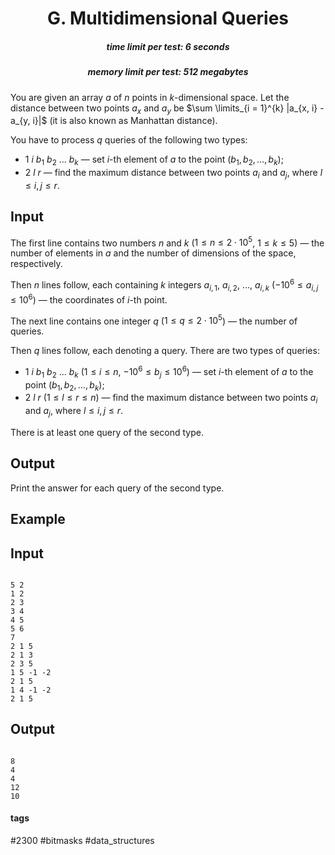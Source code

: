 <h1 style='text-align: center;'> G. Multidimensional Queries</h1>

<h5 style='text-align: center;'>time limit per test: 6 seconds</h5>
<h5 style='text-align: center;'>memory limit per test: 512 megabytes</h5>

You are given an array $a$ of $n$ points in $k$-dimensional space. Let the distance between two points $a_x$ and $a_y$ be $\sum \limits_{i = 1}^{k} |a_{x, i} - a_{y, i}|$ (it is also known as Manhattan distance).

You have to process $q$ queries of the following two types:

* $1$ $i$ $b_1$ $b_2$ ... $b_k$ — set $i$-th element of $a$ to the point $(b_1, b_2, \dots, b_k)$;
* $2$ $l$ $r$ — find the maximum distance between two points $a_i$ and $a_j$, where $l \le i, j \le r$.
## Input

The first line contains two numbers $n$ and $k$ ($1 \le n \le 2 \cdot 10^5$, $1 \le k \le 5$) — the number of elements in $a$ and the number of dimensions of the space, respectively.

Then $n$ lines follow, each containing $k$ integers $a_{i, 1}$, $a_{i, 2}$, ..., $a_{i, k}$ ($-10^6 \le a_{i, j} \le 10^6$) — the coordinates of $i$-th point.

The next line contains one integer $q$ ($1 \le q \le 2 \cdot 10^5$) — the number of queries.

Then $q$ lines follow, each denoting a query. There are two types of queries:

* $1$ $i$ $b_1$ $b_2$ ... $b_k$ ($1 \le i \le n$, $-10^6 \le b_j \le 10^6$) — set $i$-th element of $a$ to the point $(b_1, b_2, \dots, b_k)$;
* $2$ $l$ $r$ ($1 \le l \le r \le n$) — find the maximum distance between two points $a_i$ and $a_j$, where $l \le i, j \le r$.

There is at least one query of the second type.

## Output

Print the answer for each query of the second type.

## Example

## Input


```

5 2
1 2
2 3
3 4
4 5
5 6
7
2 1 5
2 1 3
2 3 5
1 5 -1 -2
2 1 5
1 4 -1 -2
2 1 5

```
## Output


```

8
4
4
12
10

```


#### tags 

#2300 #bitmasks #data_structures 